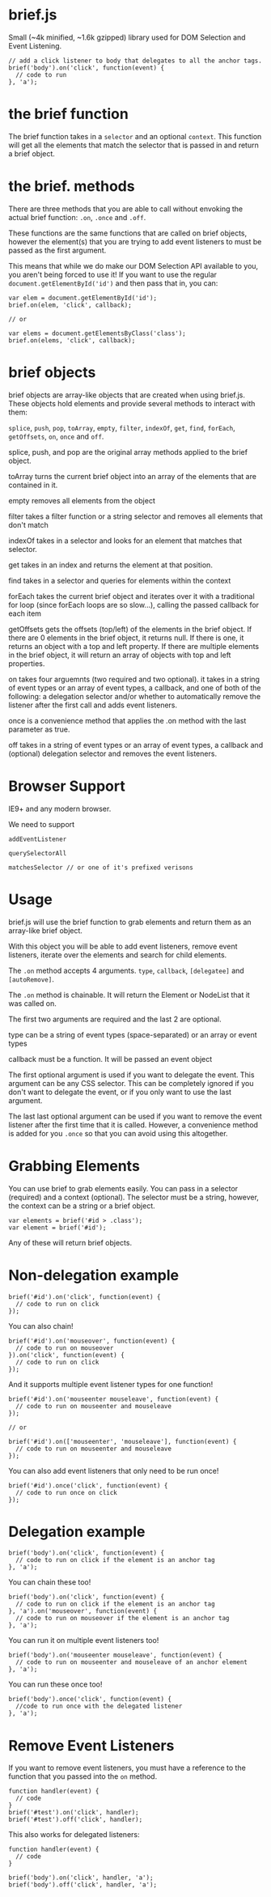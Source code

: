 brief.js
========

Small (~4k minified, ~1.6k gzipped) library used for DOM Selection and Event Listening.

```
// add a click listener to body that delegates to all the anchor tags.
brief('body').on('click', function(event) {
  // code to run
}, 'a');
```

the brief function
==================

The brief function takes in a ```selector``` and an optional ```context```. This function will get all the elements that match the selector that is passed in and return a brief object.

the brief. methods
==================

There are three methods that you are able to call without envoking the actual brief function: ```.on```, ```.once``` and ```.off```.

These functions are the same functions that are called on brief objects, however the element(s) that you are trying to add event listeners to must be passed as the first argument.

This means that while we do make our DOM Selection API available to you, you aren't being forced to use it! If you want to use the regular ```document.getElementById('id')``` and then pass that in, you can:

```
var elem = document.getElementById('id');
brief.on(elem, 'click', callback);

// or

var elems = document.getElementsByClass('class');
brief.on(elems, 'click', callback);
```

brief objects
=============

brief objects are array-like objects that are created when using brief.js. These objects hold elements and provide several methods to interact with them:

```splice```, ```push```, ```pop```, ```toArray```, ```empty```, ```filter```, ```indexOf```, ```get```, ```find```, ```forEach```, ```getOffsets```, ```on```, ```once``` and ```off```.

splice, push, and pop are the original array methods applied to the brief object.

toArray turns the current brief object into an array of the elements that are contained in it.

empty removes all elements from the object

filter takes a filter function or a string selector and removes all elements that don't match

indexOf takes in a selector and looks for an element that matches that selector.

get takes in an index and returns the element at that position.

find takes in a selector and queries for elements within the context

forEach takes the current brief object and iterates over it with a traditional for loop (since forEach loops are so slow...), calling the passed callback for each item

getOffsets gets the offsets (top/left) of the elements in the brief object. If there are 0 elements in the brief object, it returns null. If there is one, it returns an object with a top and left property. If there are multiple elements in the brief object, it will return an array of objects with top and left properties.

on takes four arguemnts (two required and two optional). it takes in a string of event types or an array of event types, a callback, and one of both of the following: a delegation selector and/or whether to automatically remove the listener after the first call and adds event listeners.

once is a convenience method that applies the .on method with the last parameter as true.

off takes in a string of event types or an array of event types, a callback and (optional) delegation selector and removes the event listeners.


Browser Support
===============

IE9+ and any modern browser.

We need to support 

```
addEventListener
```

```
querySelectorAll
```

```
matchesSelector // or one of it's prefixed verisons
```


Usage
=====

brief.js will use the brief function to grab elements and return them as an array-like brief object.

With this object you will be able to add event listeners, remove event listeners, iterate over the elements and search for child elements.

The ```.on``` method accepts 4 arguments. ```type```, ```callback```, ```[delegatee]``` and ```[autoRemove]```.

The ```.on``` method is chainable. It will return the Element or NodeList that it was called on.

The first two arguments are required and the last 2 are optional.

type can be a string of event types (space-separated) or an array or event types

callback must be a function. It will be passed an event object

The first optional argument is used if you want to delegate the event. This argument can be any CSS selector. This can be completely ignored if you don't want to delegate the event, or if you only want to use the last argument.

The last last optional argument can be used if you want to remove the event listener after the first time that it is called. However, a convenience method is added for you ```.once``` so that you can avoid using this altogether.


Grabbing Elements
=================

You can use brief to grab elements easily. You can pass in a selector (required) and a context (optional). The selector must be a string, however, the context can be a string or a brief object.

```
var elements = brief('#id > .class');
var element = brief('#id');
```

Any of these will return brief objects.


Non-delegation example
======================

```
brief('#id').on('click', function(event) {
  // code to run on click
});
```

You can also chain!

```
brief('#id').on('mouseover', function(event) {
  // code to run on mouseover
}).on('click', function(event) {
  // code to run on click
});
```

And it supports multiple event listener types for one function!

```
brief('#id').on('mouseenter mouseleave', function(event) {
  // code to run on mouseenter and mouseleave
});

// or

brief('#id').on(['mouseenter', 'mouseleave'], function(event) {
  // code to run on mouseenter and mouseleave
});
```

You can also add event listeners that only need to be run once!

```
brief('#id').once('click', function(event) {
  // code to run once on click
});
```

Delegation example
==================

```
brief('body').on('click', function(event) {
  // code to run on click if the element is an anchor tag
}, 'a');
```

You can chain these too!

```
brief('body').on('click', function(event) {
  // code to run on click if the element is an anchor tag
}, 'a').on('mouseover', function(event) {
  // code to run on mouseover if the element is an anchor tag
}, 'a');
```

You can run it on multiple event listeners too!

```
brief('body').on('mouseenter mouseleave', function(event) {
  // code to run on mouseenter and mouseleave of an anchor element
}, 'a');
```

You can run these once too!

```
brief('body').once('click', function(event) {
  //code to run once with the delegated listener
}, 'a');
```

Remove Event Listeners
======================

If you want to remove event listeners, you must have a reference to the function that you passed into the ```on``` method.

```
function handler(event) {
  // code
}
brief('#test').on('click', handler);
brief('#test').off('click', handler);
```

This also works for delegated listeners:

```
function handler(event) {
  // code
}

brief('body').on('click', handler, 'a');
brief('body').off('click', handler, 'a');
```
